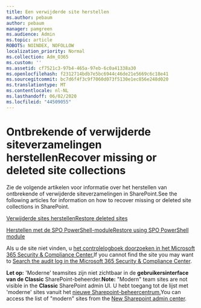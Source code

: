 ```yaml
---
title: Een verwijderde site herstellen
ms.author: pebaum
author: pebaum
manager: pamgreen
ms.audience: Admin
ms.topic: article
ROBOTS: NOINDEX, NOFOLLOW
localization_priority: Normal
ms.collection: Adm_O365
ms.custom: ''
ms.assetid: cf7521c3-97b4-465a-97eb-6c0a41338a30
ms.openlocfilehash: f2312714bdb7e5bc6944c46de21e5669c6c18e41
ms.sourcegitcommit: bc7d6f4f3c9f7060d073f5130e1ec856e248d020
ms.translationtype: MT
ms.contentlocale: nl-NL
ms.lasthandoff: 06/02/2020
ms.locfileid: "44509055"
---
```

# <a name="recover-missing-or-deleted-site-collections"></a><span data-ttu-id="759c3-102">Ontbrekende of verwijderde siteverzamelingen herstellen</span><span class="sxs-lookup"><span data-stu-id="759c3-102">Recover missing or deleted site collections</span></span>

<span data-ttu-id="759c3-103">Zie de volgende artikelen voor informatie over het herstellen van ontbrekende of verwijderde siteverzamelingen in SharePoint.</span><span class="sxs-lookup"><span data-stu-id="759c3-103">See the following articles for information on how to recover missing or deleted site collections in SharePoint.</span></span>

[<span data-ttu-id="759c3-104">Verwijderde sites herstellen</span><span class="sxs-lookup"><span data-stu-id="759c3-104">Restore deleted sites</span></span>](https://docs.microsoft.com/sharepoint/restore-deleted-site-collection)

[<span data-ttu-id="759c3-105">Herstellen met de SPO PowerShell-module</span><span class="sxs-lookup"><span data-stu-id="759c3-105">Restore using SPO PowerShell module</span></span>](https://support.office.com/article/Introduction-to-the-SharePoint-Online-Management-Shell-C16941C3-19B4-4710-8056-34C034493429)

<span data-ttu-id="759c3-106">Als u de site niet vinden, u [het controlelogboek doorzoeken in het Microsoft 365 Security &amp; Compliance Center.](https://docs.microsoft.com/microsoft-365/compliance/search-the-audit-log-in-security-and-compliance)</span><span class="sxs-lookup"><span data-stu-id="759c3-106">If you cannot find the site you may want to [Search the audit log in the Microsoft 365 Security &amp; Compliance Center](https://docs.microsoft.com/microsoft-365/compliance/search-the-audit-log-in-security-and-compliance).</span></span>

<span data-ttu-id="759c3-107">**Let op:** 'Moderne' teamsites zijn niet zichtbaar in de **gebruikersinterface van de Classic** SharePoint-beheerder.</span><span class="sxs-lookup"><span data-stu-id="759c3-107">**Note:** "Modern" team sites are not visible in the **Classic** SharePoint admin UI.</span></span> <span data-ttu-id="759c3-108">U hebt toegang tot de lijst met 'moderne' sites vanuit het [nieuwe Sharepoint-beheercentrum.](https://docs.microsoft.com/sharepoint/get-started-new-admin-center)</span><span class="sxs-lookup"><span data-stu-id="759c3-108">You can access the list of "modern" sites from the [New Sharepoint admin center](https://docs.microsoft.com/sharepoint/get-started-new-admin-center).</span></span>


